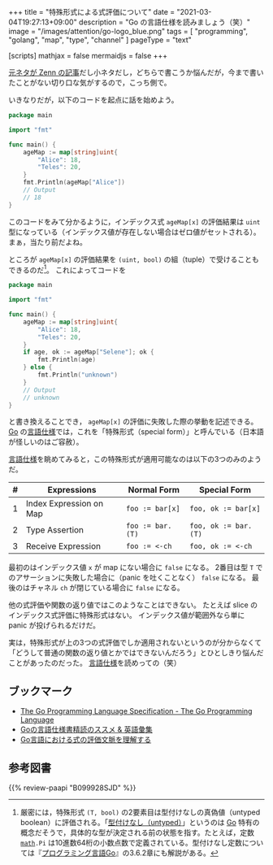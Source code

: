 +++
title = "特殊形式による式評価について"
date =  "2021-03-04T19:27:13+09:00"
description = "Go の言語仕様を読みましょう（笑）"
image = "/images/attention/go-logo_blue.png"
tags = [ "programming", "golang", "map", "type", "channel" ]
pageType = "text"

[scripts]
  mathjax = false
  mermaidjs = false
+++

[元ネタが Zenn の記事](https://zenn.dev/dqneo/articles/436bb59d565be7 "Go言語における式の評価文脈を理解する")だし小ネタだし，どちらで書こうか悩んだが，今まで書いたことがない切り口な気がするので，こっち側で。

いきなりだが，以下のコードを起点に話を始めよう。

```go {hl_lines=[10]}
package main

import "fmt"

func main() {
    ageMap := map[string]uint{
        "Alice": 18,
        "Teles": 20,
    }
    fmt.Println(ageMap["Alice"])
    // Output
    // 18
}
```

このコードをみて分かるように，インデックス式 `ageMap[x]` の評価結果は `uint` 型になっている（インデックス値が存在しない場合はゼロ値がセットされる）。
まぁ，当たり前だよね。

ところが `ageMap[x]` の評価結果を `(uint, bool)` の組（tuple）で受けることもできるのだ[^tuple1]。
これによってコードを

[^tuple1]: 厳密には，特殊形式 `(T, bool)` の2要素目は型付けなしの真偽値（untyped boolean）に評価される。「[型付けなし（untyped）](https://zenn.dev/hsaki/articles/gospecdictionary#untyped "Goの言語仕様書精読のススメ & 英語彙集")」というのは [Go] 特有の概念だそうで，具体的な型が決定される前の状態を指す。たとえば，定数 [`math`]`.Pi` は10進数64桁の小数点数で定義されている。型付けなし定数については『[プログラミング言語Go](https://www.amazon.co.jp/dp/4621300253?tag=baldandersinf-22&linkCode=ogi&th=1&psc=1)』の3.6.2章にも解説がある。

```go {hl_lines=["10-14"]}
package main

import "fmt"

func main() {
    ageMap := map[string]uint{
        "Alice": 18,
        "Teles": 20,
    }
    if age, ok := ageMap["Selene"]; ok {
        fmt.Println(age)
    } else {
        fmt.Println("unknown")
    }
    // Output
    // unknown
}
```

と書き換えることでき， `ageMap[x]` の評価に失敗した際の挙動を記述できる。
[Go] の[言語仕様]では，これを「特殊形式（special form）」と呼んでいる（日本語が怪しいのはご容赦）。

[言語仕様]を眺めてみると，この特殊形式が適用可能なのは以下の3つのみのようだ。

|    # | Expressions             | Normal Form      | Special Form         |
| ---: | ----------------------- | ---------------- | -------------------- |
|    1 | Index Expression on Map | `foo := bar[x]`  | `foo, ok := bar[x]`  |
|    2 | Type Assertion          | `foo := bar.(T)` | `foo, ok := bar.(T)` |
|    3 | Receive Expression      | `foo := <-ch`    | `foo, ok := <-ch`    |

最初のはインデックス値 `x` が map にない場合に `false` になる。
2番目は型 `T` でのアサーションに失敗した場合に（panic を吐くことなく） `false` になる。
最後のはチャネル `ch` が閉じている場合に `false` になる。

他の式評価や関数の返り値ではこのようなことはできない。
たとえば slice のインデックス式評価に特殊形式はない。
インデックス値が範囲外なら単に panic が投げられるだけだ。

実は，特殊形式が上の3つの式評価でしか適用されないというのが分からなくて「どうして普通の関数の返り値とかではできないんだろう」とひとしきり悩んだことがあったのだった。
[言語仕様]を読めっての（笑）

## ブックマーク

- [The Go Programming Language Specification - The Go Programming Language](https://go.dev/ref/spec)
- [Goの言語仕様書精読のススメ & 英語彙集](https://zenn.dev/hsaki/articles/gospecdictionary)
- [Go言語における式の評価文脈を理解する](https://zenn.dev/dqneo/articles/436bb59d565be7)

[Go]: https://golang.org/ "The Go Programming Language"
[言語仕様]: https://go.dev/ref/spec "The Go Programming Language Specification - The Go Programming Language"
[`math`]: https://golang.org/pkg/math/ "math - The Go Programming Language"

## 参考図書

{{% review-paapi "B099928SJD" %}} <!-- プログラミング言語Go -->
